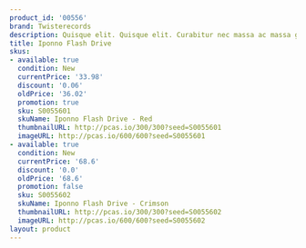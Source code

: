 ```yaml
---
product_id: '00556'
brand: Twisterecords
description: Quisque elit. Quisque elit. Curabitur nec massa ac massa gravida condimentum.
title: Iponno Flash Drive
skus:
- available: true
  condition: New
  currentPrice: '33.98'
  discount: '0.06'
  oldPrice: '36.02'
  promotion: true
  sku: S0055601
  skuName: Iponno Flash Drive - Red
  thumbnailURL: http://pcas.io/300/300?seed=S0055601
  imageURL: http://pcas.io/600/600?seed=S0055601
- available: true
  condition: New
  currentPrice: '68.6'
  discount: '0.0'
  oldPrice: '68.6'
  promotion: false
  sku: S0055602
  skuName: Iponno Flash Drive - Crimson
  thumbnailURL: http://pcas.io/300/300?seed=S0055602
  imageURL: http://pcas.io/600/600?seed=S0055602
layout: product
---
```

